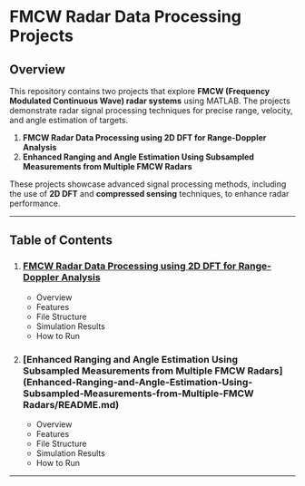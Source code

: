 # FMCW Radar Data Processing Projects

## Overview

This repository contains two projects that explore **FMCW (Frequency Modulated Continuous Wave) radar systems** using MATLAB. The projects demonstrate radar signal processing techniques for precise range, velocity, and angle estimation of targets.

1. **FMCW Radar Data Processing using 2D DFT for Range-Doppler Analysis**  
2. **Enhanced Ranging and Angle Estimation Using Subsampled Measurements from Multiple FMCW Radars**

These projects showcase advanced signal processing methods, including the use of **2D DFT** and **compressed sensing** techniques, to enhance radar performance.

---

## Table of Contents

1. ### [FMCW Radar Data Processing using 2D DFT for Range-Doppler Analysis](FMCW-Radar-Data-Processing-using-2D-DFT-for-Range-Doppler-Analysis/README.md)
    - Overview
    - Features
    - File Structure
    - Simulation Results
    - How to Run
2. ### [Enhanced Ranging and Angle Estimation Using Subsampled Measurements from Multiple FMCW Radars](Enhanced-Ranging-and-Angle-Estimation-Using-Subsampled-Measurements-from-Multiple-FMCW Radars/README.md)
    - Overview
    - Features
    - File Structure
    - Simulation Results
    - How to Run

---
